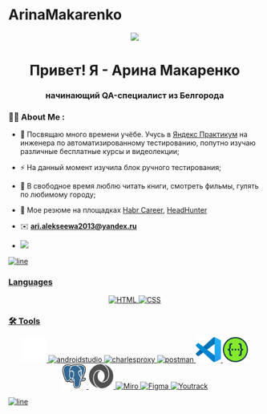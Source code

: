 # ArinaMakarenko
<div id="header" align='center'>
<div id="header" align="center">
  <img src="https://media.giphy.com/media/v1.Y2lkPTc5MGI3NjExY3lrcHlleGk1Y2xzZjIzbnN5bnY1NnRqamplMm0zanhzanM5aDA2aCZlcD12MV9pbnRlcm5hbF9naWZfYnlfaWQmY3Q9cw/aIJDrOomj81MQZz2uO/giphy.gif" width="200"/>
</div>
  <h1>Привет! Я - Арина Макаренко</h1>
    <h3> начинающий QA-специалист из Белгорода</h3>  
</div>

### :woman_technologist: About Me :
- :telescope: Посвящаю много времени учёбе.
  Учусь в [Яндекс Практикум](https://practicum.yandex.ru)  на инженера по автоматизированному тестированию, попутно изучаю различные бесплатные курсы и видеолекции;
- :zap: На данный момент изучила блок ручного тестирования;
- :seedling:  В свободное время люблю читать книги, смотреть фильмы, гулять по любимому городу;


- :page_facing_up: Мое резюме на площадках [Habr Career](https://career.habr.com/arinaqa), [HeadHunter](https://belgorod.hh.ru/applicant/resumes/view?resume=d89bc0c3ff0d186fcb0039ed1f324c6e79326e)
- :envelope: **ari.alekseewa2013@yandex.ru**
- <a href="https://t.me/ri_ap">
      <img src="https://img.shields.io/badge/Telegram-2CA5E0?style=for-the-badge&logo=telegram&logoColor=white"
      </a>

![line](https://capsule-render.vercel.app/api?type=rect&color=gradient&height=1)

### Languages 
<div id="header" align='center'>
    <img src="https://cdn.jsdelivr.net/gh/devicons/devicon/icons/html5/html5-original.svg" alt="HTML" width="50" height="50"/>
    <img src="https://cdn.jsdelivr.net/gh/devicons/devicon/icons/css3/css3-original.svg" alt="CSS" width="50" height="50"/>
</div>

### :hammer_and_wrench:  Tools
<div id="header" align='center'> 
    <img src="https://github.com/ChromeDevTools/devtools-logo/blob/master/logos/svg/chrome-devtools-square-responsive.svg" alt="chromedevtools" width="50" height="50"/>
    <img src="https://cdn.jsdelivr.net/gh/devicons/devicon/icons/androidstudio/androidstudio-original.svg" alt="androidstudio" width="50" height="50"/>
    <img src="https://github.com/DianaRazyapova/DianaRazyapova/assets/115238502/a908d9ed-b29f-49c1-9de8-77e89c360fb1" alt="charlesproxy " width="50" height="50"/>
    <img src="https://www.vectorlogo.zone/logos/getpostman/getpostman-icon.svg" alt="postman" width="50" height="50"/>
    <img src="https://github.com/devicons/devicon/blob/master/icons/vscode/vscode-original.svg" width="50" height="50"/> 
    <img src="https://github.com/devicons/devicon/blob/master/icons/swagger/swagger-original.svg" width="50" height="50"/>
    <img src="https://github.com/devicons/devicon/blob/master/icons/postgresql/postgresql-original.svg" width="50" height="50"/>
    <img src="https://github.com/devicons/devicon/blob/master/icons/json/json-plain.svg" width="50" height="50"/>
   <img href="https://miro.com/" target="_blank" rel="noreferrer"><img src="https://w7.pngwing.com/pngs/885/629/png-transparent-miro-hd-logo-thumbnail.png" width="50" height="50" alt="Miro" />
   <img href="https://www.figma.com/" target="_blank" rel="noreferrer"><img src="https://raw.githubusercontent.com/danielcranney/readme-generator/main/public/icons/skills/figma-colored.svg" width="50" height="50" alt="Figma" />
  <img href="https://www.jetbrains.com/youtrack/" target="_blank" rel="noreferrer"><img src="https://upload.wikimedia.org/wikipedia/commons/9/95/YouTrack_Icon.png" width="50" height="50" alt="Youtrack" />
</div>

![line](https://capsule-render.vercel.app/api?type=rect&color=gradient&height=1)
